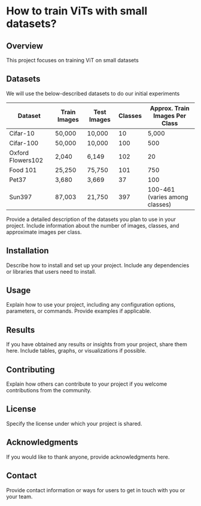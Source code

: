 
# How to train ViTs with small datasets?

## Overview

This project focuses on training ViT on small datasets

## Datasets

We will use the below-described datasets to do our initial experiments

| Dataset           | Train Images | Test Images | Classes | Approx. Train Images Per Class |
|-------------------|--------------|-------------|---------|--------------------------------|
| Cifar-10          | 50,000       | 10,000      | 10      | 5,000                          |
| Cifar-100         | 50,000       | 10,000      | 100     | 500                            |
| Oxford Flowers102 | 2,040        | 6,149       | 102     | 20                             |
| Food 101          | 25,250       | 75,750      | 101     | 750                            |
| Pet37             | 3,680        | 3,669       | 37      | 100                            |
| Sun397            | 87,003       | 21,750      | 397     | 100-461 (varies among classes) |


Provide a detailed description of the datasets you plan to use in your project. Include information about the number of images, classes, and approximate images per class.

## Installation

Describe how to install and set up your project. Include any dependencies or libraries that users need to install.

## Usage

Explain how to use your project, including any configuration options, parameters, or commands. Provide examples if applicable.

## Results

If you have obtained any results or insights from your project, share them here. Include tables, graphs, or visualizations if possible.

## Contributing

Explain how others can contribute to your project if you welcome contributions from the community.

## License

Specify the license under which your project is shared.

## Acknowledgments

If you would like to thank anyone, provide acknowledgments here.

## Contact

Provide contact information or ways for users to get in touch with you or your team.

